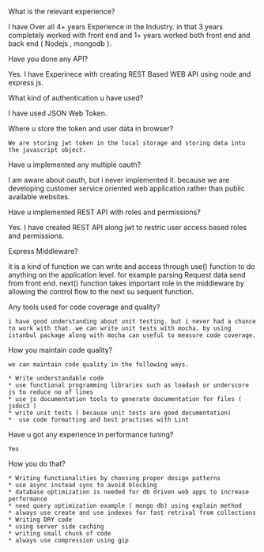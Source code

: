 What is the relevant experience?

I have Over all 4+ years Experience in the Industry. in that 3 years completely worked with front end and 1+ years worked both front end and back end ( Nodejs , mongodb ). 

Have you done any API?

Yes. I have Experinece with creating REST Based WEB API using node and express js.

What kind of authentication u have used?

 I have used JSON Web Token.

Where u store the token and user data in browser?

	We are storing jwt token in the local storage and storing data into the javascript object.

Have u implemented any multiple oauth?

 I am aware about oauth, but i never implemented it. because we are developing customer service oriented web application rather than public available websites.

Have u implemented REST API with roles and permissions?

 Yes. I have created REST API along jwt to restric user access based roles and permissions.

Express Middleware?

 it is a kind of function we can write and access through use() function to do anything 
 on the application level. for example parsing Request data send from front end. next() function takes important role in the middleware by allowing the control flow to the next su sequent function.


Any tools used for code coverage and quality?

	i have good understanding about unit testing. but i never had a chance to work with that. we can write unit tests with mocha. by using istanbul package along with mocha can useful to measure code coverage.

How you maintain code quality?

	we can maintain code quality in the following ways.

	* Write understandable code
	* use functional programming libraries such as loadash or underscore js to reduce no of lines
	* use js documentation tools to generate documentation for files ( jsdoc3 )
	* write unit tests ( because unit tests are good documentation)
	*  use code formatting and best practises with Lint


Have u got any experience in performance tuning?

	Yes

How you do that?	

	* Writing functionalities by choosing proper design patterns
	* use async instead sync to avoid blocking
	* database optimization is needed for db driven web apps to increase performance
	* need query optimization example ( mongo db) using explain method
	* always use create and use indexes for fast retrival from collections
	* Writing DRY code
	* using server side caching
	* writing small chunk of code
	* always use compression using gip







